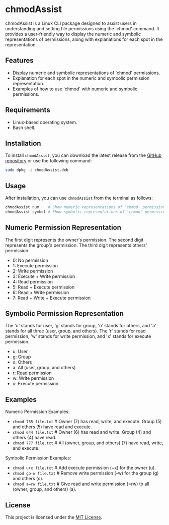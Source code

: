  # chmodAssist

 chmodAssist is a Linux CLI package designed to assist users in understanding and setting file permissions using the 'chmod' command. It provides a user-friendly way to display the numeric and symbolic representations of permissions, along with explanations for each spot in the representation.

 ## Features

 - Display numeric and symbolic representations of 'chmod' permissions.
 - Explanation for each spot in the numeric and symbolic permission representation.
 - Examples of how to use 'chmod' with numeric and symbolic permissions.

 ## Requirements

 - Linux-based operating system.
 - Bash shell.

 ## Installation

 To install `chmodAssist`, you can download the latest release from the [GitHub repository](https://github.com/yourusername/chmodAssist) or use the following command:

 ```bash
 sudo dpkg -i chmodAssist.deb
 ```

 ## Usage

 After installation, you can use `chmodAssist` from the terminal as follows:

 ```bash
 chmodAssist num    # Show numeric representations of 'chmod' permissions.
 chmodAssist symbol # Show symbolic representations of 'chmod' permissions.
 ```

 ## Numeric Permission Representation

 The first digit represents the owner's permission.
 The second digit represents the group's permission.
 The third digit represents others' permission.

 - 0: No permission
 - 1: Execute permission
 - 2: Write permission
 - 3: Execute + Write permission
 - 4: Read permission
 - 5: Read + Execute permission
 - 6: Read + Write permission
 - 7: Read + Write + Execute permission

 ## Symbolic Permission Representation

 The 'u' stands for user, 'g' stands for group, 'o' stands for others, and 'a' stands for all three (user, group, and others).
 The 'r' stands for read permission, 'w' stands for write permission, and 'x' stands for execute permission.

 - u: User
 - g: Group
 - o: Others
 - a: All (user, group, and others)
 - r: Read permission
 - w: Write permission
 - x: Execute permission

 ## Examples

 Numeric Permission Examples:
 - `chmod 755 file.txt`   # Owner (7) has read, write, and execute. Group (5) and others (5) have read and execute.
 - `chmod 644 file.txt`   # Owner (6) has read and write. Group (4) and others (4) have read.
 - `chmod 777 file.txt`   # All (owner, group, and others) (7) have read, write, and execute.

 Symbolic Permission Examples:
 - `chmod u+x file.txt`   # Add execute permission (+x) for the owner (u).
 - `chmod go-w file.txt`  # Remove write permission (-w) for the group (g) and others (o).
 - `chmod a=rw file.txt`  # Give read and write permission (=rw) to all (owner, group, and others) (a).

 ## License

 This project is licensed under the [MIT License](LICENSE).
